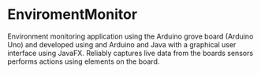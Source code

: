 # EnviromentMonitor
Environment monitoring application using the Arduino grove board (Arduino Uno) and developed using and Arduino and Java with a graphical user interface using JavaFX. Reliably captures live data from the boards sensors performs actions using elements on the board. 
